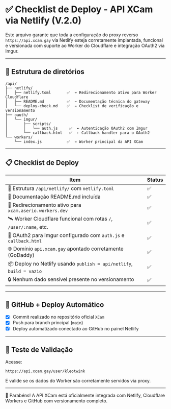 # ✅ Checklist de Deploy - API XCam via Netlify (V.2.0)

Este arquivo garante que toda a configuração do proxy reverso `https://api.xcam.gay` via Netlify esteja corretamente implantada, funcional e versionada com suporte ao Worker do Cloudflare e integração OAuth2 via Imgur.

---

## 📂 Estrutura de diretórios

```
/api/
├── netlify/
│   ├── netlify.toml       ✅  ← Redirecionamento ativo para Worker Cloudflare
│   ├── README.md          ✅  ← Documentação técnica do gateway
│   └── deploy-check.md    ✅  ← Checklist de verificação e versionamento
├── oauth/
│   └── imgur/
│       ├── scripts/
│       │   └── auth.js     ✅  ← Autenticação OAuth2 com Imgur
│       └── callback.html   ✅  ← Callback handler para o OAuth2
└── workers/
    └── index.js           ✅  ← Worker principal da API XCam
```

---

## 📋 Checklist de Deploy

| Item                                                                 | Status |
|----------------------------------------------------------------------|--------|
| 📁 Estrutura `/api/netlify/` com `netlify.toml`                     | ✅     |
| 📖 Documentação README.md incluída                                   | ✅     |
| 🔁 Redirecionamento ativo para `xcam.aserio.workers.dev`             | ✅     |
| 🛰️ Worker Cloudflare funcional com rotas `/`, `/user/:name`, etc.    | ✅     |
| 🔐 OAuth2 para Imgur configurado com `auth.js` e `callback.html`     | ✅     |
| 🌐 Domínio `api.xcam.gay` apontado corretamente (GoDaddy)            | ✅     |
| 📦 Deploy no Netlify usando `publish = api/netlify`, `build = vazio`| ✅     |
| 🔒 Nenhum dado sensível presente no versionamento                    | ✅     |

---

## 🔁 GitHub + Deploy Automático

- [x] Commit realizado no repositório oficial `XCam`
- [x] Push para branch principal (`main`)
- [x] Deploy automatizado conectado ao GitHub no painel Netlify

---

## 🧪 Teste de Validação

Acesse:
```
https://api.xcam.gay/user/kleotwink
```

E valide se os dados do Worker são corretamente servidos via proxy.

---

🎉 Parabéns! A API XCam está oficialmente integrada com Netlify, Cloudflare Workers e GitHub com versionamento completo.